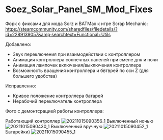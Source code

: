 # Soez_Solar_Panel_SM_Mod_Fixes
Форк с фиксами для мода Sorz и BATMax к игре Scrap Mechanic: https://steamcommunity.com/sharedfiles/filedetails/?id=2289139057&amp;searchtext=Functional+Utils

Добавлено:
- Звук переключения при взаимодействии с контроллером
- Анимация контроллера солнечных панелей при смене дня и ночи
- Анимация лампочек включения/выключения контроллера
- Возможность вращения контроллера и бвтврей по оси Z (для большего удобства)

Исправленно:
- Кривое положение контроллера батарей
- Нерабочий переключатель контроллера

Фото с демонтсрацией работы контроллера:

Работающий контроллер
![20211015090356_1](https://user-images.githubusercontent.com/56871670/137440170-7dbbe2ed-9259-4f5d-ad54-d0ac6d28ef6a.jpg)
Выключенный ночью
![20211015090430_1](https://user-images.githubusercontent.com/56871670/137440176-e93a5c48-0bfa-4dc2-bd2f-a7b608b2e6b0.jpg)
Выключенный вручную
![20211015090452_1](https://user-images.githubusercontent.com/56871670/137440178-a7f8918f-2f57-4b05-809d-e5946cca305b.jpg)
Батарейки)
![20211015090455_1](https://user-images.githubusercontent.com/56871670/137440182-99b2e65e-cc2d-4df7-8f69-e53a1333e1e9.jpg)

